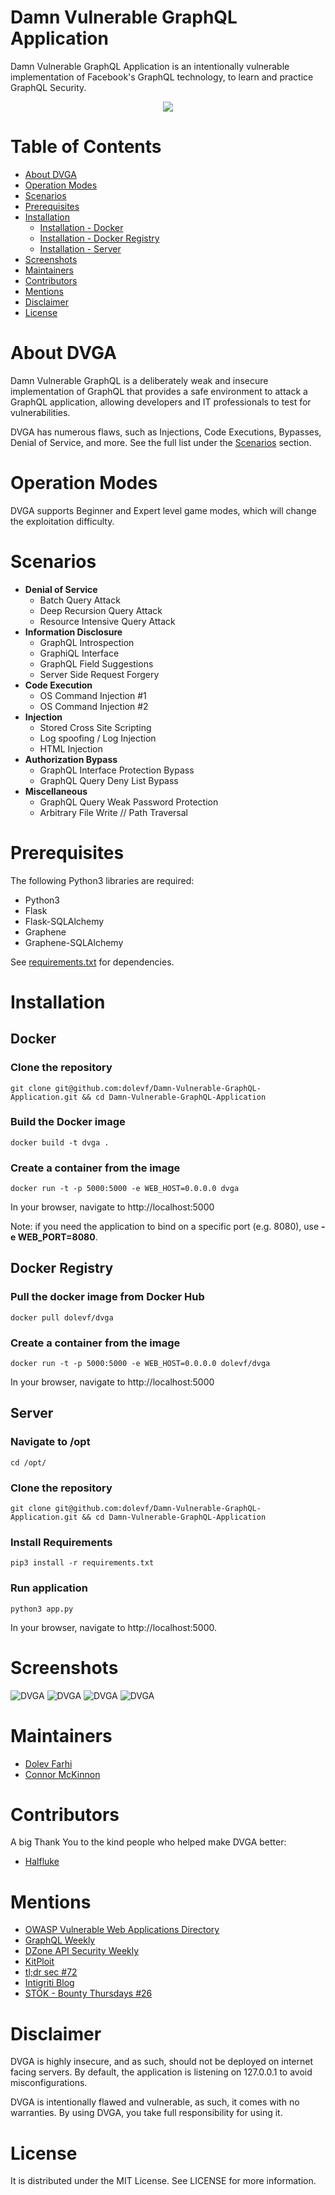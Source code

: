 # Damn Vulnerable GraphQL Application
Damn Vulnerable GraphQL Application is an intentionally vulnerable implementation of Facebook's GraphQL technology, to learn and practice GraphQL Security.


<p align="center">
  <img src="https://github.com/dolevf/Damn-Vulnerable-GraphQL-Application/blob/master/static/images/dvgql_logo.png?raw=true" width="alt="DVGA"/>
</p>

# Table of Contents
* [About DVGA](#about)
* [Operation Modes](#operation-modes)
* [Scenarios](#scenarios)
* [Prerequisites](#prerequisites)
* [Installation](#installation)
  * [Installation - Docker](#docker)
  * [Installation - Docker Registry](#docker-registry)
  * [Installation - Server](#server)
* [Screenshots](#screenshots)
* [Maintainers](#maintainers)
* [Contributors](#contributors)
* [Mentions](#mentions)
* [Disclaimer](#disclaimer)
* [License](#license)

# About DVGA
Damn Vulnerable GraphQL is a deliberately weak and insecure implementation of GraphQL that provides a safe environment to attack a GraphQL application, allowing developers and IT professionals to test for vulnerabilities.

DVGA has numerous flaws, such as Injections, Code Executions, Bypasses, Denial of Service, and more. See the full list under the [Scenarios](#scenarios) section.

# Operation Modes
DVGA supports Beginner and Expert level game modes, which will change the exploitation difficulty.

# Scenarios
* **Denial of Service**
  * Batch Query Attack
  * Deep Recursion Query Attack
  * Resource Intensive Query Attack
* **Information Disclosure**
  * GraphQL Introspection
  * GraphiQL Interface
  * GraphQL Field Suggestions
  * Server Side Request Forgery
* **Code Execution**
  * OS Command Injection #1
  * OS Command Injection #2
* **Injection**
  * Stored Cross Site Scripting
  * Log spoofing / Log Injection
  * HTML Injection
* **Authorization Bypass**
  * GraphQL Interface Protection Bypass
  * GraphQL Query Deny List Bypass
* **Miscellaneous**
  * GraphQL Query Weak Password Protection
  * Arbitrary File Write // Path Traversal

# Prerequisites
The following Python3 libraries are required:
* Python3
* Flask
* Flask-SQLAlchemy
* Graphene
* Graphene-SQLAlchemy

See [requirements.txt](requirements.txt) for dependencies.


# Installation

## Docker
### Clone the repository
`git clone git@github.com:dolevf/Damn-Vulnerable-GraphQL-Application.git && cd Damn-Vulnerable-GraphQL-Application`

### Build the Docker image
`docker build -t dvga .`

### Create a container from the image
`docker run -t -p 5000:5000 -e WEB_HOST=0.0.0.0 dvga`

In your browser, navigate to http://localhost:5000

Note: if you need the application to bind on a specific port (e.g. 8080), use **-e WEB_PORT=8080**.

## Docker Registry
### Pull the docker image from Docker Hub
`docker pull dolevf/dvga`

### Create a container from the image
`docker run -t -p 5000:5000 -e WEB_HOST=0.0.0.0 dolevf/dvga`

In your browser, navigate to http://localhost:5000

## Server
### Navigate to /opt
`cd /opt/`

### Clone the repository
`git clone git@github.com:dolevf/Damn-Vulnerable-GraphQL-Application.git && cd Damn-Vulnerable-GraphQL-Application`

### Install Requirements
`pip3 install -r requirements.txt`

### Run application
`python3 app.py`

In your browser, navigate to http://localhost:5000.

# Screenshots
![DVGA](https://github.com/dolevf/Damn-Vulnerable-GraphQL-Application/blob/master/static/screenshots/index.png)
![DVGA](https://github.com/dolevf/Damn-Vulnerable-GraphQL-Application/blob/master/static/screenshots/solution.png)
![DVGA](https://github.com/dolevf/Damn-Vulnerable-GraphQL-Application/blob/master/static/screenshots/pastes.png)
![DVGA](https://github.com/dolevf/Damn-Vulnerable-GraphQL-Application/blob/master/static/screenshots/create.png)

# Maintainers
* [Dolev Farhi](https://github.com/dolevf)
* [Connor McKinnon](https://github.com/connormckinnon93)

# Contributors
A big Thank You to the kind people who helped make DVGA better:
 * [Halfluke](https://github.com/halfluke)

# Mentions
* [OWASP Vulnerable Web Applications Directory](https://owasp.org/www-project-vulnerable-web-applications-directory/)
* [GraphQL Weekly](https://www.graphqlweekly.com/issues/221/#content)
* [DZone API Security Weekly](https://dzone.com/articles/api-security-weekly-issue-121)
* [KitPloit](https://www.kitploit.com/2021/02/damn-vulnerable-graphql-application.html)
* [tl;dr sec #72](https://tldrsec.com/blog/tldr-sec-072/)
* [Intigriti Blog](https://blog.intigriti.com/2021/02/17/bug-bytes-110-scope-based-recon-finding-more-idors-how-to-hack-sharepoint/)
* [STÖK - Bounty Thursdays #26](https://www.youtube.com/watch?v=645Tb7ySQFk)

# Disclaimer
DVGA is highly insecure, and as such, should not be deployed on internet facing servers. By default, the application is listening on 127.0.0.1 to avoid misconfigurations.

DVGA is intentionally flawed and vulnerable, as such, it comes with no warranties. By using DVGA, you take full responsibility for using it.

# License
It is distributed under the MIT License. See LICENSE for more information.


